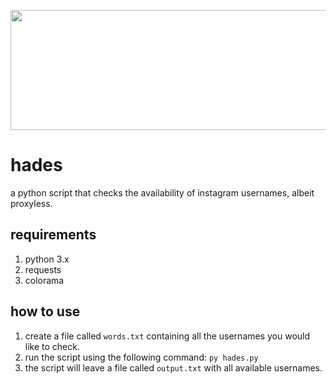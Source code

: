 <p align="center"><img width="852" height="192" src="http://i.lelo.design/hades_output.png"></p>

# hades
a python script that checks the availability of instagram usernames, albeit proxyless.

## requirements
1) python 3.x
2) requests
3) colorama

## how to use
1) create a file called `words.txt` containing all the usernames you would like to check.
2) run the script using the following command:
 `py hades.py`
3) the script will leave a file called `output.txt` with all available usernames.

